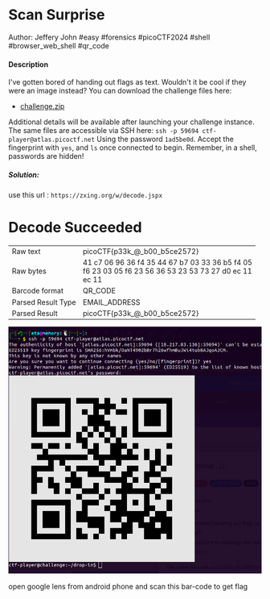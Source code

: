 # Scan Surprise

Author: Jeffery John
#easy #forensics #picoCTF2024 #shell #browser_web_shell #qr_code
#### Description

I've gotten bored of handing out flags as text. Wouldn't it be cool if they were an image instead? You can download the challenge files here:

- [challenge.zip](https://artifacts.picoctf.net/c_atlas/2/challenge.zip)

Additional details will be available after launching your challenge instance.
The same files are accessible via SSH here: `ssh -p 59694 ctf-player@atlas.picoctf.net` Using the password `1ad5be0d`. Accept the fingerprint with `yes`, and `ls` once connected to begin. Remember, in a shell, passwords are hidden!

##### Solution: 
use this url : `https://zxing.org/w/decode.jspx`
# Decode Succeeded

|                    |                                                                                                                 |
| ------------------ | --------------------------------------------------------------------------------------------------------------- |
| Raw text           | picoCTF{p33k_@_b00_b5ce2572}                                                                                    |
| Raw bytes          | 41 c7 06 96 36 f4 35 44   67 b7 03 33 36 b5 f4 05<br>f6 23 03 05 f6 23 56 36   53 23 53 73 27 d0 ec 11<br>ec 11 |
| Barcode format     | QR_CODE                                                                                                         |
| Parsed Result Type | EMAIL_ADDRESS                                                                                                   |
| Parsed Result      | picoCTF{p33k_@_b00_b5ce2572}                                                                                    |


![scan\_surprise/scan_surprise/scan_surprise/Scan_Surprise/barcode.png](Scan_Surprise/barcode.png)

open google lens from android phone and scan this bar-code to get flag
